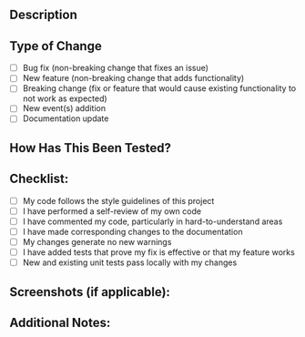 ## Description

<!-- Describe the changes you've made -->

## Type of Change

<!-- Please delete options that are not relevant -->

- [ ] Bug fix (non-breaking change that fixes an issue)
- [ ] New feature (non-breaking change that adds functionality)
- [ ] Breaking change (fix or feature that would cause existing functionality to not work as expected)
- [ ] New event(s) addition
- [ ] Documentation update

## How Has This Been Tested?

<!-- Please describe the tests you've run to verify your changes -->

## Checklist:

- [ ] My code follows the style guidelines of this project
- [ ] I have performed a self-review of my own code
- [ ] I have commented my code, particularly in hard-to-understand areas
- [ ] I have made corresponding changes to the documentation
- [ ] My changes generate no new warnings
- [ ] I have added tests that prove my fix is effective or that my feature works
- [ ] New and existing unit tests pass locally with my changes

## Screenshots (if applicable):

<!-- Add screenshots to help explain your changes -->

## Additional Notes:

<!-- Any other information that is important to this PR --> 